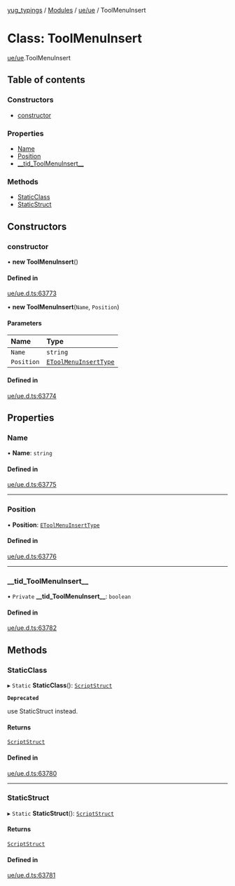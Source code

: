 [yug_typings](../README.md) / [Modules](../modules.md) / [ue/ue](../modules/ue_ue.md) / ToolMenuInsert

# Class: ToolMenuInsert

[ue/ue](../modules/ue_ue.md).ToolMenuInsert

## Table of contents

### Constructors

- [constructor](ue_ue.ToolMenuInsert.md#constructor)

### Properties

- [Name](ue_ue.ToolMenuInsert.md#name)
- [Position](ue_ue.ToolMenuInsert.md#position)
- [\_\_tid\_ToolMenuInsert\_\_](ue_ue.ToolMenuInsert.md#__tid_toolmenuinsert__)

### Methods

- [StaticClass](ue_ue.ToolMenuInsert.md#staticclass)
- [StaticStruct](ue_ue.ToolMenuInsert.md#staticstruct)

## Constructors

### constructor

• **new ToolMenuInsert**()

#### Defined in

[ue/ue.d.ts:63773](https://github.com/YugMetaverse/yug_typings/blob/b7d9b19/ue/ue.d.ts#L63773)

• **new ToolMenuInsert**(`Name`, `Position`)

#### Parameters

| Name | Type |
| :------ | :------ |
| `Name` | `string` |
| `Position` | [`EToolMenuInsertType`](../enums/ue_ue.EToolMenuInsertType.md) |

#### Defined in

[ue/ue.d.ts:63774](https://github.com/YugMetaverse/yug_typings/blob/b7d9b19/ue/ue.d.ts#L63774)

## Properties

### Name

• **Name**: `string`

#### Defined in

[ue/ue.d.ts:63775](https://github.com/YugMetaverse/yug_typings/blob/b7d9b19/ue/ue.d.ts#L63775)

___

### Position

• **Position**: [`EToolMenuInsertType`](../enums/ue_ue.EToolMenuInsertType.md)

#### Defined in

[ue/ue.d.ts:63776](https://github.com/YugMetaverse/yug_typings/blob/b7d9b19/ue/ue.d.ts#L63776)

___

### \_\_tid\_ToolMenuInsert\_\_

• `Private` **\_\_tid\_ToolMenuInsert\_\_**: `boolean`

#### Defined in

[ue/ue.d.ts:63782](https://github.com/YugMetaverse/yug_typings/blob/b7d9b19/ue/ue.d.ts#L63782)

## Methods

### StaticClass

▸ `Static` **StaticClass**(): [`ScriptStruct`](ue_ue.ScriptStruct.md)

**`Deprecated`**

use StaticStruct instead.

#### Returns

[`ScriptStruct`](ue_ue.ScriptStruct.md)

#### Defined in

[ue/ue.d.ts:63780](https://github.com/YugMetaverse/yug_typings/blob/b7d9b19/ue/ue.d.ts#L63780)

___

### StaticStruct

▸ `Static` **StaticStruct**(): [`ScriptStruct`](ue_ue.ScriptStruct.md)

#### Returns

[`ScriptStruct`](ue_ue.ScriptStruct.md)

#### Defined in

[ue/ue.d.ts:63781](https://github.com/YugMetaverse/yug_typings/blob/b7d9b19/ue/ue.d.ts#L63781)
